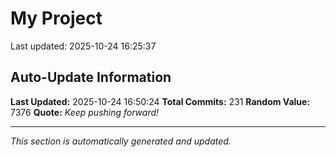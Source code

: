 # My Project


Last updated: 2025-10-24 16:25:37














































































































































































































































































































































































































































































































































































































































## Auto-Update Information

**Last Updated:** 2025-10-24 16:50:24
**Total Commits:** 231
**Random Value:** 7376
**Quote:** _Keep pushing forward!_

---
_This section is automatically generated and updated._